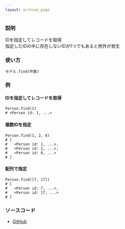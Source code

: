 ```yaml
---
layout: archive_page
---
```

### 説明
IDを指定してレコードを取得  
指定したIDの中に存在しないIDが1つでもあると例外が発生

### 使い方
    モデル.find(件数)

### 例
#### IDを指定してレコードを取得
    Person.find(1)
    # <Person id: 1, ...>

#### 複数IDを指定
    Person.find(1, 2, 6)
    # [
    #   <Person id: 1, ...>,
    #   <Person id: 2, ...>,
    #   <Person id: 6, ...>
    # ]

#### 配列で指定
    Person.find([7, 17])
    # [
    #   <Person id: 7, ...>,
    #   <Person id: 17, ...>
    # ]

### ソースコード
* [GitHub](https://github.com/rails/rails/blob/ac30e389ecfa0e26e3d44c1eda8488ddf63b3ecc/activerecord/lib/active_record/relation/finder_methods.rb#L67)